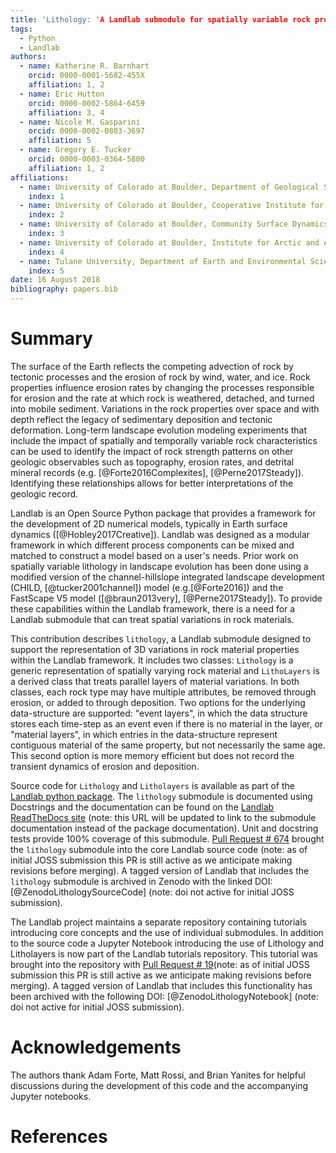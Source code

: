 ```yaml
---
title: 'Lithology: 'A Landlab submodule for spatially variable rock properties'
tags:
  - Python
  - Landlab
authors:
  - name: Katherine R. Barnhart
    orcid: 0000-0001-5682-455X
    affiliation: 1, 2
  - name: Eric Hutton
    orcid: 0000-0002-5864-6459
    affiliation: 3, 4
  - name: Nicole M. Gasparini
    orcid: 0000-0002-0803-3697
    affiliation: 5
  - name: Gregory E. Tucker
    orcid: 0000-0003-0364-5800
    affiliation: 1, 2
affiliations:
  - name: University of Colorado at Boulder, Department of Geological Sciences
    index: 1
  - name: University of Colorado at Boulder, Cooperative Institute for Research in Environmental Sciences
    index: 2
  - name: University of Colorado at Boulder, Community Surface Dynamics Modeling System Integration Facility
    index: 3
  - name: University of Colorado at Boulder, Institute for Arctic and Alpine Research
    index: 4
  - name: Tulane University, Department of Earth and Environmental Sciences
    index: 5
date: 16 August 2018
bibliography: papers.bib
---
```


# Summary

The surface of the Earth reflects the competing advection of rock by tectonic processes and the erosion of rock by wind, water, and ice. Rock properties influence erosion rates by changing the processes responsible for erosion and the rate at which rock is weathered, detached, and turned into mobile sediment. Variations in the rock properties over space and with depth reflect the legacy of sedimentary deposition and tectonic deformation. Long-term landscape evolution modeling experiments that include the impact of spatially and temporally variable rock characteristics can be used to identify the impact of rock strength patterns on other geologic observables such as topography, erosion rates, and detrital mineral records (e.g. [@Forte2016Complexites], [@Perne2017Steady]). Identifying these relationships allows for better interpretations of the geologic record.

Landlab is an Open Source Python package that provides a framework for the development of 2D numerical models, typically in Earth surface dynamics ([@Hobley2017Creative]). Landlab was designed as a  modular framework in which different process components can be mixed and matched to construct a model based on a user's needs. Prior work on spatially variable lithology in landscape evolution has been done using a modified version of the channel-hillslope integrated landscape development (CHILD, [@tucker2001channel]) model (e.g.[@Forte2016]) and the FastScape V5 model ([@braun2013very], [@Perne2017Steady]). To provide these capabilities within the Landlab framework, there is a need for a Landlab submodule that can treat spatial variations in rock materials.  

This contribution describes ``lithology``, a Landlab submodule designed to support the representation of 3D variations in rock material properties within the Landlab framework. It includes two classes: ``Lithology`` is a generic representation of spatially varying rock material and ``LithoLayers`` is a derived class that treats parallel layers of material variations. In both classes, each rock type may have multiple attributes, be removed through erosion, or added to through deposition. Two options for the underlying data-structure are supported: "event layers", in which the data structure stores each time-step as an event even if there is no material in the layer, or "material layers", in which entries in the data-structure represent contiguous material of the same property, but not necessarily the same age. This second option is more memory efficient but does not record the transient dynamics of erosion and deposition.

Source code for ``Lithology`` and ``Litholayers`` is available as part of the [Landlab python package](https://github.com/landlab/landlab). The ``lithology`` submodule is documented using Docstrings and the documentation can be found on the [Landlab ReadTheDocs site](https://landlab.readthedocs.io/en/latest/) (note: this URL will be updated to link to the submodule documentation instead of the package documentation). Unit and docstring tests provide 100% coverage of this submodule. [Pull Request # 674](https://github.com/landlab/landlab/pull/674) brought the ``lithology`` submodule into the core Landlab source code (note: as of initial JOSS submission this PR is still active as we anticipate making revisions before merging). A tagged version of Landlab that includes the ``lithology`` submodule is archived in Zenodo with the linked DOI:[@ZenodoLithologySourceCode] (note: doi not active for initial JOSS submission).

The Landlab project maintains a separate repository containing tutorials introducing core concepts and the use of individual submodules. In addition to the source code a Jupyter Notebook introducing the use of Lithology and Litholayers is now part of the Landlab tutorials repository. This tutorial was brought into the repository with [Pull Request # 19](https://github.com/landlab/tutorials/pull/19)(note: as of initial JOSS submission this PR is still active as we anticipate making revisions before merging). A tagged version of Landlab that includes this functionality has been archived with the following DOI: [@ZenodoLithologyNotebook] (note: doi not active for initial JOSS submission).

# Acknowledgements
The authors thank Adam Forte, Matt Rossi, and Brian Yanites for helpful discussions during the development of this code and the accompanying Jupyter notebooks.

# References
